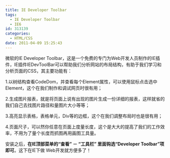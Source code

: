 ```yaml
---
title: IE Developer Toolbar
tags:
  - IE Developer Toolbar
  - IE6
id: 313139
categories:
  - HTML/CSS
date: 2011-04-09 15:25:43
---
```


微软的IE Developer Toolbar，这是一个免费的专门为Web开发人员制作的IE插件，IE插件IEDevToolBar可以帮助我们分析网站的布局结构，有助于我们学习和分析页面的CSS，其主要功能有：

1.以树结构查看CodeDom，并查看每个Element属性，可以使用鼠标点击选中Element，这个在我们制作和调试网页时很有用；

2.生成图片报表，就是将页面上说有出现的图片生成一份详细的报表，这样就省的我们自己去找图片路径和量图片大小等等；

3.高亮显示表格，表格单元，Div等的边框，这个在我们调整布局时也是很有用；

4.页面尺子，可以然你任意在页面上度量长度，这个是大大的提高了我们的工作效率，不用为了量个长度而抓图再用画图工具量。

安装之后，**在IE顶部菜单的&ldquo;查看&rdquo; － &ldquo;工具栏&rdquo; 里面钩选&ldquo;Developer Toolbar&rdquo;项即可**。这下在IE下做 Web开发就方便多了！